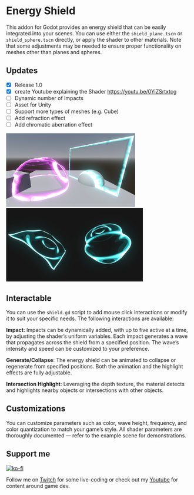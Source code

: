 # Energy Shield
This addon for Godot provides an energy shield that can be easily integrated into your scenes. You can use either the `shield_plane.tscn` or `shield_sphere.tscn` directly, or apply the shader to other materials. Note that some adjustments may be needed to ensure proper functionality on meshes other than planes and spheres.

## Updates
- [x] Release 1.0
- [x] create Youtube explaining the Shader https://youtu.be/0YiZSrtxtcg
- [ ] Dynamic number of Impacts
- [ ] Asset for Unity
- [ ] Support more types of meshes (e.g. Cube)
- [ ] Add refraction effect
- [ ] Add chromatic aberration effect

<img src="./docs/showcase_inenvironment.png" alt="sphere and plane energy shield, with the sphere showing an impact reaction" height="200"> <img src="./docs/showcase_standalone.png" alt="sphere and plane energy shield, each showing a wave" height="200">

## Interactable
You can use the `shield.gd` script to add mouse click interactions or modify it to suit your specific needs. The following interactions are available:

**Impact**:
Impacts can be dynamically added, with up to five active at a time, by adjusting the shader’s uniform variables. Each impact generates a wave that propagates across the shield from a specified position. The wave’s intensity and speed can be customized to your preference.

**Generate/Collapse**:
The energy shield can be animated to collapse or regenerate from specified positions. Both the animation and the highlight effects are fully adjustable.

**Intersection Highlight**:
Leveraging the depth texture, the material detects and highlights nearby objects or intersections with other objects.

## Customizations

You can customize parameters such as color, wave height, frequency, and color quantization to match your game’s style. All shader parameters are thoroughly documented — refer to the example scene for demonstrations.

## Support me
[![ko-fi](https://ko-fi.com/img/githubbutton_sm.svg)](https://ko-fi.com/Y8Y01BSU6N)

Follow me on [Twitch](https://www.twitch.tv/nojoule) for some live-coding or check out my [Youtube](https://www.youtube.com/@nojoule) for content around game dev.
